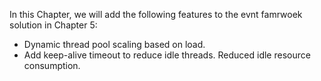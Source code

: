 In this Chapter, we will add the following features to  the evnt famrwoek solution in Chapter 5:
* Dynamic thread pool scaling based on load.
* Add keep-alive timeout to reduce idle threads. Reduced idle resource consumption.
